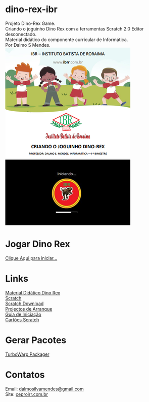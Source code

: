 # dino-rex-ibr
Projeto Dino-Rex Game. <Br>
Criando o joguinho Dino Rex com a ferramentas Scratch 2.0 Editor desconectado. <Br>
Material didático do componente curricular de Informática. <Br> Por Dalmo S Mendes. <Br>
<img src="https://github.com/DalmoMendes/dino-rex-ibr/blob/master/dino-capa.png"/>

# Jogar Dino Rex

<a href="https://dalmomendes.github.io/games/dinorex/index.html" target="_blak">Clique Aqui para iniciar...</a>
 
# Links
<a href="https://github.com/DalmoMendes/dino-rex-ibr/blob/master/Material-Did%C3%A1tico-Dino-Rex-Game-IBR-v1.0.pdf">Material Didático Dino Rex </a> <Br>
<a href="https://scratch.mit.edu/">Scratch </a> <Br>
<a href="https://scratch.mit.edu/download/scratch2">Scratch Download</a> <Br>
<a href="https://scratch.mit.edu/scratchr2/static/sa/Scratch2StarterProjects.zip">Projectos de Arranque </a> <Br>
<a href="https://cdn.scratch.mit.edu/scratchr2/static/__709da8e5f3d72129538a4ccdbcbf5f2a__/pdfs/help/Getting-Started-Guide-Scratch2.pdf">Guia de Iniciação </a> <Br>
<a href="https://cdn.scratch.mit.edu/scratchr2/static/__709da8e5f3d72129538a4ccdbcbf5f2a__/pdfs/help/Scratch2Cards.pdf">Cartões Scratch </a> <Br>

# Gerar Pacotes

<a href="https://packager.turbowarp.org/">TurboWarp Packager </a> <Br>

# Contatos

Email: dalmosilvamendes@gmail.com <Br>
Site: <a href="https://www.ceproirr.com.br">ceproirr.com.br </a> <Br>

